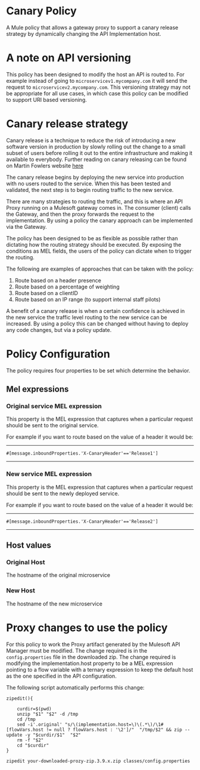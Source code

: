 # Canary Policy
A Mule policy that allows a gateway proxy to support a canary release strategy by dynamically changing the API Implementation host.

# A note on API versioning
This policy has been designed to modify the host an API is routed to. For example instead of going to `microservicev1.mycompany.com` it will send the request to `microservicev2.mycompany.com`. This versioning strategy may not be appropriate for all use cases, in which case this policy can be modified to support URI based versioning.

# Canary release strategy

Canary release is a technique to reduce the risk of introducing a new software version in production by slowly rolling out the change to a small subset of users before rolling it out to the entire infrastructure and making it available to everybody. Further reading on canary releasing can be found on Martin Fowlers website [here](https://martinfowler.com/bliki/CanaryRelease.html)

The canary release begins by deploying the new service into production with no users routed to the service. When this has been tested and validated, the next step is to begin routing traffic to the new service.

There are many strategies to routing the traffic, and this is where an API Proxy running on a Mulesoft gateway comes in. The consumer (client) calls the Gateway, and then the proxy forwards the request to the implementation. By using a policy the canary approach can be implemented via the Gateway.

The policy has been designed to be as flexible as possible rather than dictating how the routing strategy should be executed. By exposing the conditions as MEL fields, the users of the policy can dictate when to trigger the routing.

The following are examples of approaches that can be taken with the policy:

1. Route based on a header presence
2. Route based on a percentage of weighting
3. Route based on a clientID
4. Route based on an IP range (to support internal staff pilots)

A benefit of a canary release is when a certain confidence is achieved in the new service the traffic level routing to the new service can be increased. By using a policy this can be changed without having to deploy any code changes, but via a policy update.

# Policy Configuration

The policy requires four properties to be set which determine the behavior.

## Mel expressions

### Original service MEL expression
This property is the MEL expression that captures when a particular request should be sent to the original service.

For example if you want to route based on the value of a header it would be:
***
`#[message.inboundProperties.'X-CanaryHeader'=='Release1']`
***

### New service MEL expression
This property is the MEL expression that captures when a particular request should be sent to the newly deployed service.

For example if you want to route based on the value of a header it would be:
***
`#[message.inboundProperties.'X-CanaryHeader'=='Release2']`
***

## Host values

### Original Host
The hostname of the original microservice

### New Host
The hostname of the new microservice


# Proxy changes to use the policy

For this policy to work the Proxy artifact generated by the Mulesoft API Manager must be modified. The change required is in the `config.properties` file in the downloaded zip. The change required is modifying the implementation.host property to be a MEL expression pointing to a flow variable with a ternary expression to keep the default host as the one specified in the API configuration.

The following script automatically performs this change:
```
zipedit(){

    curdir=$(pwd)
    unzip "$1" "$2" -d /tmp
    cd /tmp
    sed -i'.original' "s/\(implementation.host=\)\(.*\)/\1#[flowVars.host != null ? flowVars.host : '\2']/"  "/tmp/$2" && zip --update -y "$curdir/$1"  "$2"
    rm -f "$2"
    cd "$curdir"
}

zipedit your-downloaded-prozy-zip.3.9.x.zip classes/config.properties
```
